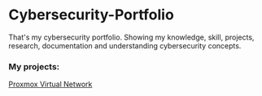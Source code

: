 # Cybersecurity-Portfolio
That's my cybersecurity portfolio. Showing my knowledge, skill, projects, research, documentation and understanding cybersecurity concepts.


### My projects:
[Proxmox Virtual Network](https://github.com/sapan322/Cybersecurity-Portfolio/tree/main/Project%20Proxmox-Virtual-Network%20)
